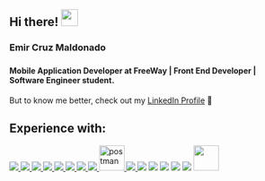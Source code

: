 ## Hi there! <img src="https://raw.githubusercontent.com/MartinHeinz/MartinHeinz/master/wave.gif" width="30px">

<h3> Emir Cruz Maldonado <h3/>

#### Mobile Application Developer at FreeWay | Front End Developer | Software Engineer student.

But to know me better, check out my <a href="https://www.linkedin.com/in/emir-cruz-dev/">LinkedIn Profile<a/> 👀

## Experience with:

<p align="left">
    <a href="https://reactjs.org/" target="_blank"> <img src="https://img.icons8.com/color/48/000000/react-native.png"/> </a>
    <a href="https://developer.mozilla.org/en-US/docs/Web/JavaScript" target="_blank"> <img src="https://img.icons8.com/color/48/000000/javascript.png"/> </a>
    <a href="https://www.typescriptlang.org/" target="_blank"> <img src="https://img.icons8.com/?size=48&id=uJM6fQYqDaZK&format=png"/> </a>
    <a href="https://www.w3.org/html/" target="_blank"> <img src="https://img.icons8.com/color/48/000000/html-5.png"/> </a>
    <a href="https://sass-lang.com/" target="_blank"> <img src="https://img.icons8.com/color/48/000000/sass.png"/> </a>
    <a href="https://flutter.dev/" target="_blank"> <img src="https://img.icons8.com/?size=48&id=7I3BjCqe9rjG&format=png"/> </a>
    <a href="https://dart.dev/" target="_blank"> <img src="https://img.icons8.com/?size=48&id=7AFcZ2zirX6Y&format=png"/> </a>
    <a href="https://nodejs.org/en" target="_blank"> <img src="https://img.icons8.com/?size=48&id=54087&format=png"/> </a>
    <a href="https://postman.com" target="_blank"> <img src="https://www.vectorlogo.zone/logos/getpostman/getpostman-icon.svg" alt="postman" width="45" height="45"/> </a>
    <a href="https://git-scm.com/" target="_blank"> <img src="https://img.icons8.com/color/48/000000/git.png"/> </a>
    <a href="https://www.figma.com/" target="_blank"> <img src="https://img.icons8.com/color/48/000000/figma--v1.png"/></a>
    <a href="https://www.framer.com/" target="_blank"> <img src="https://img.icons8.com/?size=48&id=js8pNS2UtYKY&format=png"/></a>
    <a href="https://ubuntu.com/" target="_blank"> <img src="https://img.icons8.com/color/48/000000/ubuntu--v1.png"/></a>
    <a href="https://graphql.org/" target="_blank"> <img src="https://img.icons8.com/?size=48&id=zdI5E8moxhs-&format=png"/></a>
    <a href="https://www.mongodb.com/" target="_blank"> <img src="https://img.icons8.com/?size=48&id=74402&format=png"/></a>
    <a href="https://www.netlify.com/" target="_blank"> <img src="https://cdn.freebiesupply.com/logos/large/2x/netlify-logo-png-transparent.png" width="45" height="45"/></a>
</p>
